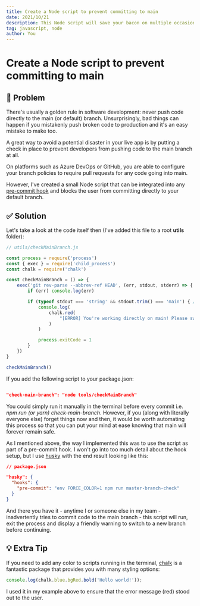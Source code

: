 ```yaml
---
title: Create a Node script to prevent committing to main
date: 2021/10/21
description: This Node script will save your bacon on multiple occasions
tag: javascript, node
author: You
---
```


# Create a Node script to prevent committing to main 

<h2><span role="img" aria-label="thinking">🤔</span> Problem</h2>

There's usually a golden rule in software development: never push code directly to the main (or default) branch. Unsurprisingly, bad things can happen if you mistakenly push broken code to production and it's an easy mistake to make too.

A great way to avoid a potential disaster in your live app is by putting a check in place to prevent developers from pushing code to the main branch at all.

On platforms such as Azure DevOps or GitHub, you are able to configure your branch policies to require pull requests for any code going into main. 

However, I've created a small Node script that can be integrated into any [pre-commit hook](https://githooks.com/) and blocks the user from committing directly to your default branch.

<h2><span role="img" aria-label="checkmark">✅ </span> Solution</h2>

Let's take a look at the code itself then (I've added this file to a root **utils** folder):

```javascript
// utils/checkMainBranch.js

const process = require('process')
const { exec } = require('child_process')
const chalk = require('chalk')

const checkMainBranch = () => {
    exec('git rev-parse --abbrev-ref HEAD', (err, stdout, stderr) => {
        if (err) console.log(err)

        if (typeof stdout === 'string' && stdout.trim() === 'main') { // <- update main with your default branch
            console.log(
                chalk.red(
                    "[ERROR] You're working directly on main! Please switch to a new branch."
                )
            )

            process.exitCode = 1
        }
    })
}

checkMainBranch()
```

If you add the following script to your package.json:

```json

"check-main-branch": "node tools/checkMainBranch"

```

You could simply run it manually in the terminal before every commit i.e. *npm run (or yarn) check-main-branch*. However, if you (along with literally everyone else) forget things now and then, it would be worth automating this process so that you can put your mind at ease knowing that main will forever remain safe. 

As I mentioned above, the way I implemented this was to use the script as part of a pre-commit hook. I won't go into too much detail about the hook setup, but I use [husky](https://typicode.github.io/husky/#/?id=create-a-hook) with the end result looking like this:

```json
// package.json

"husky": {
  "hooks": {
    "pre-commit": "env FORCE_COLOR=1 npm run master-branch-check"
  }
}
```

And there you have it - anytime I or someone else in my team - inadvertently tries to commit code to the main branch - this script will run, exit the process and display a friendly warning to switch to a new branch before continuing.

<h2><span role="img" aria-label="lightbulb">💡 </span> Extra Tip</h2>

If you need to add any color to scripts running in the terminal, [chalk](https://www.npmjs.com/package/chalk) is a fantastic package that provides you with many styling options:

```javascript
console.log(chalk.blue.bgRed.bold('Hello world!'));
```

I used it in my example above to ensure that the error message (red) stood out to the user.



